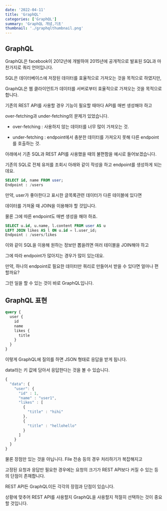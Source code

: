 ```yaml
---
date: '2022-04-11'
title: 'GraphQL'
categories: ['GraphQL']
summary: 'GraphQL 개념,기초'
thumbnail: './graphqlthumbnail.png'
---
```


## GraphQL

GraphQL은 facebook이 2012년에 개발하여 2015년에 공개적으로 발표된 SQL과 마찬가지로 쿼리 언어입니다.

SQL은 데이터베이스에 저장된 데이터를 효율적으로 가져오는 것을 목적으로 하였지만,

GraphQL은 웹 클라이언트가 데이터를 서버로부터 효율적으로 가져오는 것을 목적으로 합니다.

기존의 REST API를 사용할 경우 기능이 필요할 때마다 API를 매번 생성해야 하고

over-fetching과 under-fetching의 문제가 있었습니다.

- over-fetching : 사용하지 않는 데이터를 너무 많이 가져오는 것.

- under-fetching : endpoint에서 충분한 데이터를 가져오지 못해 다른 endpoint를 호출하는 것.

아래에서 기존 SQL과 REST API를 사용했을 때의 불편함을 예시로 들어보겠습니다.

기존의 SQL로 전체 유저를 조회시 아래와 같이 작성을 하고 endpoint를 생성하게 되는데요.

```sql
SELECT id, name FROM user;
Endpoint : /users
```

만약, user가 좋아한다고 표시한 글목록관련 데이터가 다른 테이블에 있다면

데이터를 가져올 때 JOIN을 이용해야 할 것입니다.

물론 그에 따른 endpoint도 매번 생성을 해야 하죠.

```sql
SELECT u.id, u.name, l.content FROM user AS u
LEFT JOIN likes AS l ON u.id = l.user_id;
Endpoint : /users/likes
```

이와 같이 SQL을 이용해 원하는 정보만 뽑을려면 여러 테이블을 JOIN해야 하고

그에 따라 endpoint가 많아지는 경우가 많이 있는데요.

만약, 하나의 endpoint로 필요한 데이터만 쿼리로 만들어서 받을 수 있다면 얼마나 편할까요?

그런 일을 할 수 있는 것이 바로 GraphQL입니다.

## GraphQL 표현

```graphql
query {
  user {
    id
    name
    likes {
      title
    }
  }
}
```

이렇게 GraphQL에 질의를 하면 JSON 형태로 응답을 받게 됩니다.

data라는 키 값에 담아서 응답한다는 것을 볼 수 있습니다.

```javascript
{
  "data": {
    "user": {
      "id" : 1,
      "name" : "user1",
      "likes" : [
        {
          "title" : "hihi"
        },
        {
          "title" : "hellohello"
        }
      ]
    }
  }
}
```

물론 장점만 있는 것을 아닙니다. File 전송 등의 경우 처리하기가 복잡해지고

고정된 요청과 응답만 필요한 경우에는 요청의 크기가 REST API보다 커질 수 있는 등의 단점이 존재합니다.

REST API든 GraphQL이든 각각의 장점과 단점이 있습니다.

상황에 맞추어 REST API를 사용할지 GraphQL을 사용할지 적절히 선택하는 것이 중요할 것입니다.

